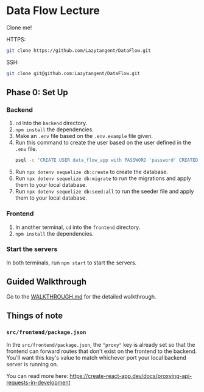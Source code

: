 # Data Flow Lecture

Clone me!

HTTPS:
```bash
git clone https://github.com/Lazytangent/DataFlow.git
```

SSH:
```bash
git clone git@github.com:Lazytangent/DataFlow.git
```

## Phase 0: Set Up
### Backend

1. `cd` into the `backend` directory.
2. `npm install` the dependencies.
3. Make an `.env` file based on the `.env.example` file given.
4. Run this command to create the user based on the user defined in the `.env`
   file.
    ```bash
    psql -c "CREATE USER data_flow_app with PASSWORD 'password' CREATEDB;"
    ```
5. Run `npx dotenv sequelize db:create` to create the database.
6. Run `npx dotenv sequelize db:migrate` to run the migrations and apply them to
   your local database.
7. Run `npx dotenv sequelize db:seed:all` to run the seeder file and apply them
   to your local database.

### Frontend

1. In another terminal, `cd` into the `frontend` directory.
2. `npm install` the dependencies.

### Start the servers

In both terminals, run `npm start` to start the servers.

## Guided Walkthrough

Go to the [WALKTHROUGH.md](WALKTHROUGH.md) for the detailed walkthrough.

## Things of note

### `src/frontend/package.json`

In the `src/frontend/package.json`, the `"proxy"` key is already set so that the
frontend can forward routes that don't exist on the frontend to the backend.
You'll want this key's value to match whichever port your local backend server
is running on.

You can read more here: https://create-react-app.dev/docs/proxying-api-requests-in-development
